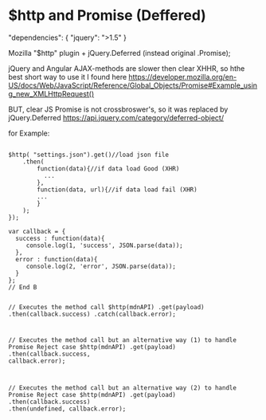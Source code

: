 # $http and Promise (Deffered)

"dependencies": {
    "jquery": ">1.5"
  }

Mozilla "$http" plugin + jQuery.Deferred (instead original .Promise);

jQuery and Angular AJAX-methods are slower then clear XHHR, so hthe best short way to use it I found here https://developer.mozilla.org/en-US/docs/Web/JavaScript/Reference/Global_Objects/Promise#Example_using_new_XMLHttpRequest()

BUT, clear JS Promise is not crossbroswer's, so it was replaced by jQuery.Deferred https://api.jquery.com/category/deferred-object/

for Example:

<code>
$http( "settings.json").get()//load json file
	.then(
		function(data){//if data load Good (XHR)
		  ...
		},
		function(data, url){//if data load fail (XHR)
  		...
		}
	);
});
</code><code>
var callback = {
  success : function(data){
     console.log(1, 'success', JSON.parse(data));
  },
  error : function(data){
     console.log(2, 'error', JSON.parse(data));
  }
};
// End B

// Executes the method call 
$http(mdnAPI) 
  .get(payload) 
  .then(callback.success) 
  .catch(callback.error);

// Executes the method call but an alternative way (1) to handle Promise Reject case 
$http(mdnAPI) 
  .get(payload) 
  .then(callback.success, callback.error);

// Executes the method call but an alternative way (2) to handle Promise Reject case 
$http(mdnAPI) 
  .get(payload) 
  .then(callback.success)
  .then(undefined, callback.error);
</code>
